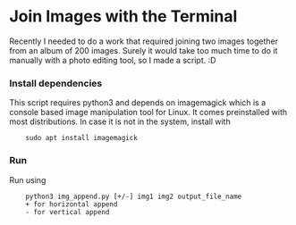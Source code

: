 # Join Images with the Terminal

Recently I needed to do a work that required joining two images together from  an album of 200 images. Surely it would take too much time to do it manually with a photo editing tool, so I made a script. :D

### Install dependencies

This script requires python3 and depends on imagemagick which is a console based image manipulation tool for Linux. It comes preinstalled with most distributions. In case it is not in the system, install with

```
    sudo apt install imagemagick
```

### Run

Run using

```
    python3 img_append.py [+/-] img1 img2 output_file_name
    + for horizontal append
    - for vertical append
```
